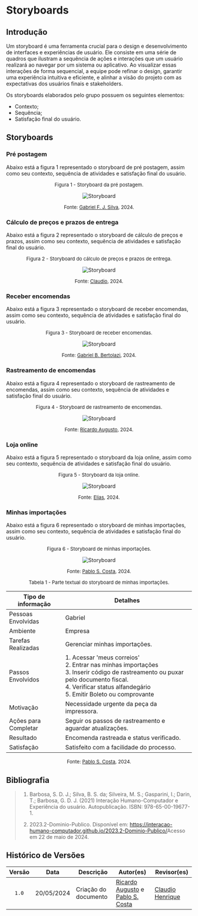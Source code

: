 # Storyboards

## Introdução 

Um storyboard é uma ferramenta crucial para o design e desenvolvimento de interfaces e experiências de usuário. Ele consiste em uma série de quadros que ilustram a sequência de ações e interações que um usuário realizará ao navegar por um sistema ou aplicativo. Ao visualizar essas interações de forma sequencial, a equipe pode refinar o design, garantir uma experiência intuitiva e eficiente, e alinhar a visão do projeto com as expectativas dos usuários finais e stakeholders.

Os storyboards elaborados pelo grupo possuem os seguintes elementos:

- Contexto;
- Sequência;
- Satisfação final do usuário.

## Storyboards

### Pré postagem

Abaixo está a figura 1 representado o storyboard de pré postagem, assim como seu contexto, sequência de atividades e satisfação final do usuário.

<font size="2"><p style="text-align: center">Figura 1 - Storyboard da pré postagem.</p></font>

<center>

![Storyboard](../assets/storyboards/storyboard_gabrielf.jpg)

</center>

<font size="2"><p style="text-align: center">Fonte: [Gabriel F. J. Silva][GabrielFGH], 2024.</p></font>

### Cálculo de preços e prazos de entrega

Abaixo está a figura 2 representado o storyboard de cálculo de preços e prazos, assim como seu contexto, sequência de atividades e satisfação final do usuário.

<font size="2"><p style="text-align: center">Figura 2 - Storyboard do cálculo de preços e prazos de entrega.</p></font>

<center>

![Storyboard](../assets/storyboards/storyboard_claudio.jpg)

</center>

<font size="2"><p style="text-align: center">Fonte: [Claudio][ClaudioGH], 2024.</p></font>

### Receber encomendas

Abaixo está a figura 3 representado o storyboard de receber encomendas, assim como seu contexto, sequência de atividades e satisfação final do usuário.

<font size="2"><p style="text-align: center">Figura 3 - Storyboard de receber encomendas.</p></font>

<center>

![Storyboard](../assets/storyboards/storyboard_gabrielb.jpeg)

</center>

<font size="2"><p style="text-align: center">Fonte: [Gabriel B. Bertolazi][GabrielBGH], 2024.</p></font>

### Rastreamento de encomendas

Abaixo está a figura 4 representado o storyboard de rastreamento de encomendas, assim como seu contexto, sequência de atividades e satisfação final do usuário.

<font size="2"><p style="text-align: center">Figura 4 - Storyboard de rastreamento de encomendas.</p></font>

<center>

![Storyboard](../assets/storyboards/storyboard_ricardo.jpg)

</center>

<font size="2"><p style="text-align: center">Fonte: [Ricardo Augusto][RicardoGH], 2024.</p></font>

### Loja online

Abaixo está a figura 5 representado o storyboard da loja online, assim como seu contexto, sequência de atividades e satisfação final do usuário.

<font size="2"><p style="text-align: center">Figura 5 - Storyboard da loja online.</p></font>

<center>

![Storyboard](../assets/storyboards/storyboard_elias.jpg)

</center>

<font size="2"><p style="text-align: center">Fonte: [Elias][EliasGH], 2024.</p></font>

### Minhas importações

Abaixo está a figura 6 representado o storyboard de minhas importações, assim como seu contexto, sequência de atividades e satisfação final do usuário.

<font size="2"><p style="text-align: center">Figura 6 - Storyboard de minhas importações.</p></font>

<center>

![Storyboard](../assets/storyboards/storyboard_pablo.jpg)

</center>

<font size="2"><p style="text-align: center">Fonte: [Pablo S. Costa][PabloGH], 2024.</p></font>

<font size="2"><p style="text-align: center">Tabela 1 - Parte textual do storyboard de minhas importações.</p></font>

<center>

| Tipo de informação | Detalhes |
| ------------------ | -------- |
| Pessoas Envolvidas | Gabriel |
| Ambiente | Empresa |
| Tarefas Realizadas | Gerenciar minhas importações. |
| Passos Envolvidos | 1.  Acessar 'meus correios'<br>2.  Entrar nas minhas importações<br>3.  Inserir código de rastreamento ou puxar pelo documento fiscal.<br>4.  Verificar status alfandegário<br>5.  Emitir Boleto ou comprovante |
| Motivação | Necessidade urgente da peça da impressora. |
| Ações para Completar | Seguir os passos de rastreamento e aguardar atualizações. |
| Resultado | Encomenda rastreada e status verificado. |
| Satisfação | Satisfeito com a facilidade do processo. |

</center>

<font size="2"><p style="text-align: center">Fonte: [Pablo S. Costa][PabloGH], 2024.</p></font>

## Bibliografia

> 1. Barbosa, S. D. J.; Silva, B. S. da; Silveira, M. S.; Gasparini, I.; Darin, T.; Barbosa, G. D. J. (2021) Interação Humano-Computador e Experiência do usuário. Autopublicação. ISBN: 978-65-00-19677-1.
>
> 2. 2023.2-Dominio-Publico. Disponível em: <https://interacao-humano-computador.github.io/2023.2-Dominio-Publico/>Acesso em 22 de maio de 2024.
>

## Histórico de Versões

| Versão | Data | Descrição | Autor(es) | Revisor(es) |
| :----: | :--: | --------- | ----------- | ------ |
| `1.0`  | 20/05/2024 | Criação do documento | [Ricardo Augusto][RicardoGH] e [Pablo S. Costa][PabloGH]  | [Claudio Henrique](ClaudioGH)  |

[ClaudioGH]: https://github.com/claudiohsc
[EliasGH]: https://github.com/EliasOliver21
[GabrielBGH]: https://github.com/Bertolazi
[GabrielFGH]: https://github.com/MMcLovin
[PabloGH]: https://github.com/pabloheika
[RicardoGH]: https://www.github.com/avmricardo
